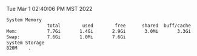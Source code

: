Tue Mar  1 02:40:06 PM MST 2022
```bash
System Memory
               total        used        free      shared  buff/cache   available
Mem:           7.7Gi       1.4Gi       2.9Gi       3.0Mi       3.3Gi       6.0Gi
Swap:          7.6Gi       1.0Mi       7.6Gi
System Storage
820M	.
```
